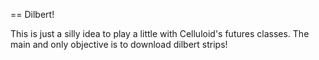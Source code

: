 == Dilbert!

This is just a silly idea to play a little with Celluloid's futures classes. The main and only objective is to download dilbert strips!

